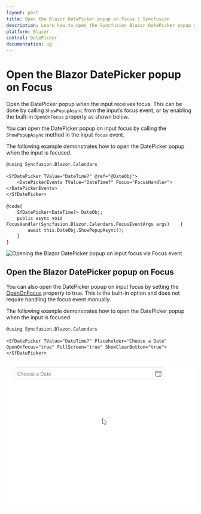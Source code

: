 ```yaml
---
layout: post
title: Open the Blazor DatePicker popup on Focus | Syncfusion
description: Learn how to open the Syncfusion Blazor DatePicker popup when the input receives focus using the Focus event with ShowPopupAsync or the built-in OpenOnFocus property.
platform: Blazor
control: DatePicker
documentation: ug
---
```


# Open the Blazor DatePicker popup on Focus

Open the DatePicker popup when the input receives focus. This can be done by calling `ShowPopupAsync` from the input’s focus event, or by enabling the built-in `OpenOnFocus` property as shown below.

You can open the DatePicker popup on input focus by calling the `ShowPopupAsync` method in the input `focus` event.

The following example demonstrates how to open the DatePicker popup when the input is focused.

```cshtml
@using Syncfusion.Blazor.Calendars

<SfDatePicker TValue="DateTime?" @ref="@DateObj">
    <DatePickerEvents TValue="DateTime?" Focus="FocusHandler"></DatePickerEvents>
</SfDatePicker>

@code{
    SfDatePicker<DateTime?> DateObj;
    public async void FocusHandler(Syncfusion.Blazor.Calendars.FocusEventArgs args)    {
        await this.DateObj.ShowPopupAsync();
    }
}
```

![Opening the Blazor DatePicker popup on input focus via Focus event](../images/blazor-datepicker-popup.png)

## Open the Blazor DatePicker popup on Focus

You can also open the DatePicker popup on input focus by setting the [OpenOnFocus](https://help.syncfusion.com/cr/blazor/Syncfusion.Blazor.Calendars.SfDatePicker-1.html#Syncfusion_Blazor_Calendars_SfDatePicker_1_OpenOnFocus) property to true. This is the built-in option and does not require handling the focus event manually.

The following example demonstrates how to open the DatePicker popup when the input is focused.

```cshtml
@using Syncfusion.Blazor.Calendars

<SfDatePicker TValue="DateTime?" Placeholder="Choose a Date" OpenOnFocus="true" FullScreen="true" ShowClearButton="true"></SfDatePicker>

```

![Opening the Blazor DatePicker popup using the OpenOnFocus property](../images/blazor-datepicker-open-focus.gif)